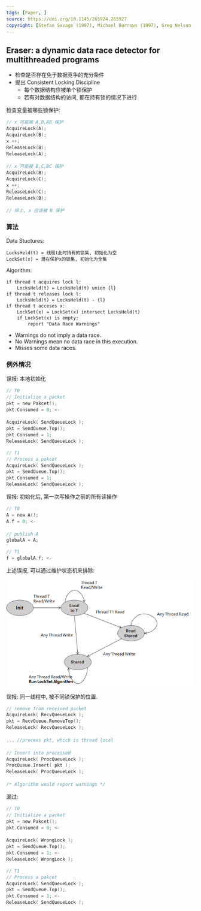 ```yaml
---
tags: [Paper, ]
source: https://doi.org/10.1145/265924.265927
copyright: [Stefan Savage (1997), Michael Burrows (1997), Greg Nelson (1997), ]
---
```


## Eraser: a dynamic data race detector for multithreaded programs

- 检查是否存在免于数据竞争的充分条件
- 提出 Consistent Locking Discipline
	- 每个数据结构应被单个锁保护
	- 若有对数据结构的访问, 都在持有锁的情况下进行

检查变量被哪些锁保护:
```c
// x 可能被 A,B,AB 保护
AcquireLock(A);
AcquireLock(B);
x ++;
ReleaseLock(B);
ReleaseLock(A);

// x 可能被 B,C,BC 保护
AcquireLock(B);
AcquireLock(C);
x ++;
ReleaseLock(C);
ReleaseLock(B);

// 综上, x 应该被 B 保护
```

### 算法

Data Stuctures:
```
LocksHeld(t) = 线程t此时持有的锁集, 初始化为空
LockSet(x) = 潜在保护x的锁集, 初始化为全集
```

Algorithm:
```
if thread t acquires lock l:
	LocksHeld(t) = LocksHeld(t) union {l}
if thread t releases lock l:
	LocksHeld(t) = LocksHeld(t) - {l}
if thread t acceses x:
	LockSet(x) = LockSet(x) intersect LocksHeld(t)
	if LockSet(x) is empty:
		report "Data Race Warnings"
```

- Warnings do not imply a data race.
- No Warnings mean no data race in this execution.
- Misses some data races.

### 例外情况

误报: 本地初始化
```c
// T0
// Initialize a packet
pkt = new Pakcet();
pkt.Consumed = 0; <-

AcquireLock( SendQueueLock );
pkt = SendQueue.Top();
pkt.Consumed = 1;
ReleaseLock( SendQueueLock );
```

```c
// T1
// Process a pakcet
AcquireLock( SendQueueLock );
pkt = SendQueue.Top();
pkt.Consumed = 1;
ReleaseLock( SendQueueLock );
```

误报: 初始化后, 第一次写操作之前的所有读操作
```c
// T0
A = new A();
A.f = 0; <-

// publish A
globalA = A;
```

```c
// T1
f = globalA.f; <-
```

上述误报, 可以通过维护状态机来排除:

![|450](../../../attach/Pasted%20image%2020240407141722.png)

误报: 同一线程中, 被不同锁保护的位置.
```c
// remove from received packet
AcquireLock( RecvQueueLock );
pkt = RecvQueue.RemoveTop();
ReleaseLock( RecvQueueLock );

... //process pkt, which is thread local

// Insert into processed
AcquireLock( ProcQueueLock );
ProcQueue.Insert( pkt );
ReleaseLock( ProcQueueLock );

/* Algorithm would report warnings */
```

漏过: 
```c
// T0
// Initialize a packet
pkt = new Pakcet();
pkt.Consumed = 0; <-

AcquireLock( WrongLock );
pkt = SendQueue.Top();
pkt.Consumed = 1; <-
ReleaseLock( WrongLock );
```

```c
// T1
// Process a pakcet
AcquireLock( SendQueueLock );
pkt = SendQueue.Top();
pkt.Consumed = 1; <-
ReleaseLock( SendQueueLock );
```


